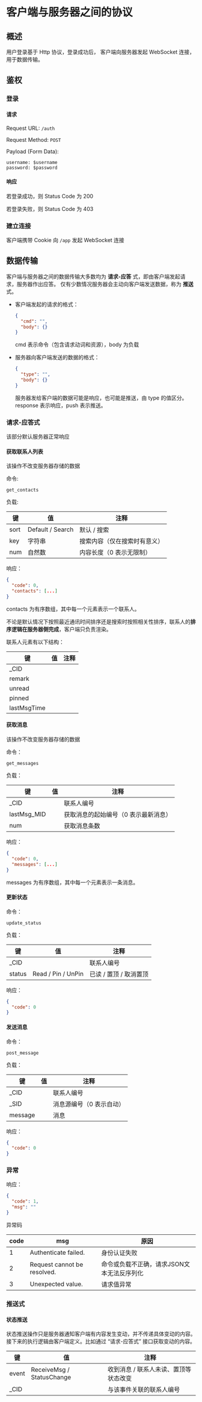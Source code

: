 # 客户端与服务器之间的协议

## 概述
用户登录基于 Http 协议，登录成功后，
客户端向服务器发起 WebSocket 连接，用于数据传输。

## 鉴权

### 登录

#### 请求

Request URL: `/auth`

Request Method: `POST`

Payload (Form Data):
```text
username: $username
password: $password
```

#### 响应

若登录成功，则 Status Code 为 200

若登录失败，则 Status Code 为 403

### 建立连接

客户端携带 Cookie 向 `/app` 发起 WebSocket 连接

## 数据传输
客户端与服务器之间的数据传输大多数均为 **请求-应答** 式，即由客户端发起请求，服务器作出应答。
仅有少数情况服务器会主动向客户端发送数据，称为 **推送** 式。

 - 客户端发起的请求的格式：
    ```json
    {
      "cmd": "",
      "body": {}
    }
    ```
   cmd 表示命令（包含请求动词和资源），body 为负载


 - 服务器向客户端发送的数据的格式：
    ```json
    {
      "type": "",
      "body": {}
    }
    ```
   服务器发给客户端的数据可能是响应，也可能是推送，由 type 的值区分。
   response 表示响应，push 表示推送。

### 请求-应答式
该部分默认服务器正常响应

#### 获取联系人列表
该操作不改变服务器存储的数据

命令: 
```text
get_contacts
```

负载:

键 | 值 | 注释
---|---|---
sort| Default / Search| 默认 / 搜索
key| 字符串| 搜索内容（仅在搜索时有意义）
num | 自然数|内容长度（0 表示无限制）

响应：
```json
{
  "code": 0,
  "contacts": [...]
}
```

contacts 为有序数组，其中每一个元素表示一个联系人。

不论是默认情况下按照最近通讯时间排序还是搜索时按照相关性排序，联系人的**排序逻辑在服务器侧完成**，客户端只负责渲染。

联系人元素有以下结构：

键 | 值 | 注释
---|---|---
_CID|
remark|
unread|
pinned|
lastMsgTime|


#### 获取消息
该操作不改变服务器存储的数据

命令：
```text
get_messages
```

负载：

键 | 值 | 注释
---|---|---
_CID | | 联系人编号
lastMsg_MID | | 获取消息的起始编号（0 表示最新消息）
num | | 获取消息条数

响应：
```json
{
  "code": 0,
  "messages": [...]
}
```

messages 为有序数组，其中每一个元素表示一条消息。


#### 更新状态

命令：
```text
update_status
```

负载：

键 | 值 | 注释
---|---|---
_CID | | 联系人编号
status | Read / Pin / UnPin |已读 / 置顶 / 取消置顶

响应：
```json
{
  "code": 0
}
```

#### 发送消息

命令：
```text
post_message
```

负载：

键 | 值 | 注释
---|---|---
_CID | | 联系人编号
_SID | | 消息源编号（0 表示自动）
message | | 消息

响应：
```json
{
  "code": 0
}
```

### 异常

响应：
```json
{
  "code": 1,
  "msg": ""
}
```

异常码

code | msg | 原因
---|---|---
1 | Authenticate failed. | 身份认证失败
2 | Request cannot be resolved. | 命令或负载不正确，请求JSON文本无法反序列化
3 | Unexpected value. | 请求值异常


### 推送式

#### 状态推送
状态推送操作只是服务器通知客户端有内容发生变动，并不传递具体变动的内容。
接下来的执行逻辑由客户端定义。比如通过 “请求-应答式” 接口获取变动的内容。

键 | 值 | 注释
---|---|---
event | ReceiveMsg / StatusChange | 收到消息 / 联系人未读、置顶等状态改变
_CID | | 与该事件关联的联系人编号

